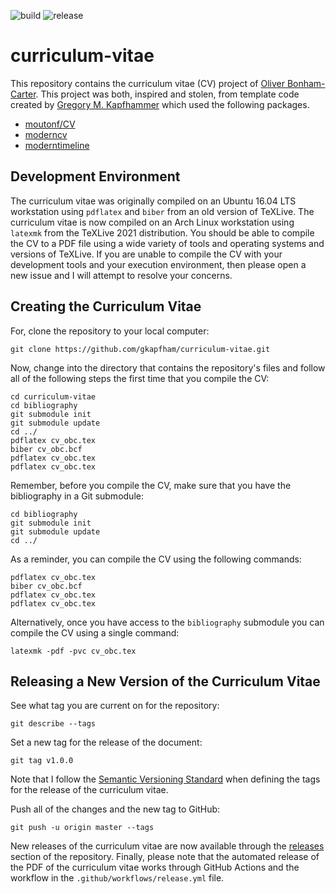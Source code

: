 ![build](https://github.com/gkapfham/curriculum-vitae/workflows/build/badge.svg) ![release](https://github.com/gkapfham/curriculum-vitae/workflows/release/badge.svg)

# curriculum-vitae


This repository contains the curriculum vitae (CV) project of [Oliver Bonham-Carter](https://www.oliverbonhamcarter.com/). This project was both, inspired and stolen, from template code created by [Gregory M. Kapfhammer](https://www.gregorykapfhammer.com/) which used the following packages.

* [moutonf/CV](https://github.com/moutonf/CV)
* [moderncv](https://www.ctan.org/pkg/moderncv)
* [moderntimeline](https://github.com/raphink/moderntimeline)

## Development Environment

The curriculum vitae was originally compiled on an Ubuntu 16.04 LTS workstation
using `pdflatex` and `biber` from an old version of TeXLive. The curriculum
vitae is now compiled on an Arch Linux workstation using `latexmk` from the
TeXLive 2021 distribution. You should be able to compile the CV to a PDF file
using a wide variety of tools and operating systems and versions of TeXLive. If
you are unable to compile the CV with your development tools and your execution
environment, then please open a new issue and I will attempt to resolve your
concerns.

## Creating the Curriculum Vitae

For, clone the repository to your local computer:

```shell
git clone https://github.com/gkapfham/curriculum-vitae.git
```

Now, change into the directory that contains the repository's files and follow
all of the following steps the first time that you compile the CV:

```shell
cd curriculum-vitae
cd bibliography
git submodule init
git submodule update
cd ../
pdflatex cv_obc.tex
biber cv_obc.bcf
pdflatex cv_obc.tex
pdflatex cv_obc.tex
```

Remember, before you compile the CV, make sure that you have the bibliography in
a Git submodule:

```shell
cd bibliography
git submodule init
git submodule update
cd ../
```

As a reminder, you can compile the CV using the following commands:

```shell
pdflatex cv_obc.tex
biber cv_obc.bcf
pdflatex cv_obc.tex
pdflatex cv_obc.tex
```

Alternatively, once you have access to the `bibliography` submodule you can
compile the CV using a single command:

```shell
latexmk -pdf -pvc cv_obc.tex
```

## Releasing a New Version of the Curriculum Vitae

See what tag you are current on for the repository:

```shell
git describe --tags
```

Set a new tag for the release of the document:

```shell
git tag v1.0.0
```

Note that I follow the [Semantic Versioning Standard](https://semver.org/) when
defining the tags for the release of the curriculum vitae.

Push all of the changes and the new tag to GitHub:

```shell
git push -u origin master --tags
```

New releases of the curriculum vitae are now available through the
[releases](https://github.com/gkapfham/curriculum-vitae/releases) section of the
repository. Finally, please note that the automated release of the PDF of the
curriculum vitae works through GitHub Actions and the workflow in the
`.github/workflows/release.yml` file.

